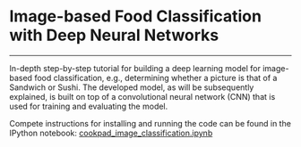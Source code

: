 # Image-based Food Classification with Deep Neural Networks

<hr>

In-depth step-by-step tutorial for building a deep learning model for image-based food classification, e.g., determining whether a picture is that of a Sandwich or
Sushi. 
The developed model, as will be subsequently explained, is built on top of a convolutional neural network (CNN) that is used for training and evaluating the
model.

Compete instructions for installing and running the code can be found in the IPython notebook: <a href = 'https://github.com/Staano/image_food_classification/blob/master/cookpad_image_classification.ipynb'>cookpad_image_classification.ipynb</a>

